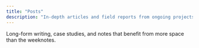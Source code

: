 ```yaml
---
title: "Posts"
description: "In-depth articles and field reports from ongoing projects."
---
```


Long-form writing, case studies, and notes that benefit from more space than the weeknotes.
